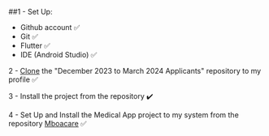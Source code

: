 ##1 - Set Up: 
- Github account ✅
- Git ✅
- Flutter ✅
- IDE (Android Studio) ✅

2 - [Clone](https://github.com/Kemyikpe/Outreachy-Applicants) the "December 2023 to March 2024 Applicants" repository to my profile ✅

3 - Install the project from the repository ✔️

4 - Set Up and Install the Medical App project to my system from the repository [Mboacare](https://github.com/AnishaSingh0118/Mboacare) ✅


